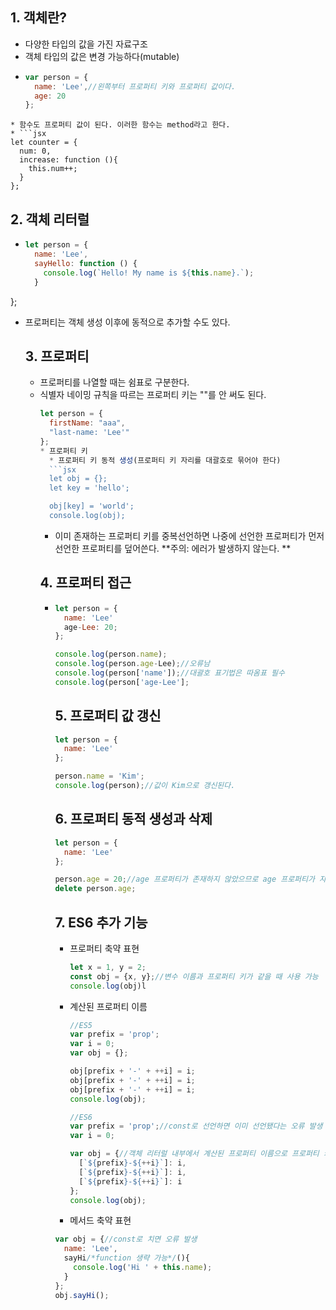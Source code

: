 ## 1. 객체란?
* 다양한 타입의 값을 가진 자료구조
* 객체 타입의 값은 변경 가능하다(mutable)
* ```jsx
  var person = {
    name: 'Lee',//왼쪽부터 프로퍼티 키와 프로퍼티 값이다. 
    age: 20
  };
```
* 함수도 프로퍼티 값이 된다. 이러한 함수는 method라고 한다.
* ```jsx
let counter = {
  num: 0,
  increase: function (){
    this.num++;
  }
};
```
## 2. 객체 리터럴
* ```jsx
  let person = {
    name: 'Lee',
    sayHello: function () {
      console.log(`Hello! My name is ${this.name}.`);
    }
};
* 프로퍼티는 객체 생성 이후에 동적으로 추가할 수도 있다.
  ## 3. 프로퍼티
  * 프로퍼티를 나열할 때는 쉼표로 구분한다.
  * 식별자 네이밍 규칙을 따르는 프로퍼티 키는 ""를 안 써도 된다.
    ```jsx
    let person = {
      firstName: "aaa",
      "last-name: 'Lee'"
    };
    * 프로퍼티 키
      * 프로퍼티 키 동적 생성(프로퍼티 키 자리를 대괄호로 묶어야 한다)
      ```jsx
      let obj = {};
      let key = 'hello';

      obj[key] = 'world';
      console.log(obj);
    ```
    * 이미 존재하는 프로퍼티 키를 중복선언하면 나중에 선언한 프로퍼티가 먼저 선언한 프로퍼티를 덮어쓴다.
      **주의: 에러가 발생하지 않는다. **
    ## 4. 프로퍼티 접근
    * ```jsx
      let person = {
        name: 'Lee'
        age-Lee: 20;
      };

      console.log(person.name);
      console.log(person.age-Lee);//오류남
      console.log(person['name']);//대괄호 표기법은 따옴표 필수
      console.log(person['age-Lee'];
      ```
      ## 5. 프로퍼티 값 갱신
      ```jsx
      let person = {
        name: 'Lee'
      };

      person.name = 'Kim';
      console.log(person);//값이 Kim으로 갱신된다.
      ```
      ## 6. 프로퍼티 동적 생성과 삭제
      ```jsx
      let person = {
        name: 'Lee'
      };

      person.age = 20;//age 프로퍼티가 존재하지 않았으므로 age 프로퍼티가 자동으로 생성된다.
      delete person.age;
      ```
      ## 7. ES6 추가 기능
      * 프로퍼티 축약 표현
        ```jsx
        let x = 1, y = 2;
        const obj = {x, y};//변수 이름과 프로퍼티 키가 같을 때 사용 가능
        console.log(obj)l
        ```
      * 계산된 프로퍼티 이름
        ```jsx
        //ES5
        var prefix = 'prop';
        var i = 0;
        var obj = {};

        obj[prefix + '-' + ++i] = i;
        obj[prefix + '-' + ++i] = i;
        obj[prefix + '-' + ++i] = i;
        console.log(obj);
        ```
        ```jsx
        //ES6
        var prefix = 'prop';//const로 선언하면 이미 선언됐다는 오류 발생
        var i = 0;

        var obj = {//객체 리터럴 내부에서 계산된 프로퍼티 이름으로 프로퍼티 키 동적 생성
          [`${prefix}-${++i}`]: i,
          [`${prefix}-${++i}`]: i,
          [`${prefix}-${++i}`]: i
        };
        console.log(obj);
        ```
      * 메서드 축약 표현
      ```jsx
      var obj = {//const로 치면 오류 발생
        name: 'Lee',
        sayHi/*function 생략 가능*/(){
          console.log('Hi ' + this.name);
        }
      };
      obj.sayHi();
      ```
    

